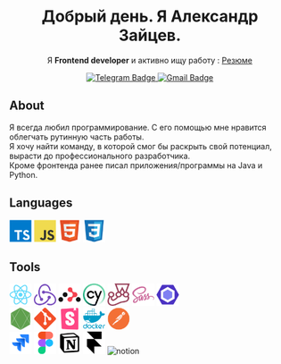 <div id="name" align="center">
  <h1>Добрый день. Я Александр Зайцев.</h1>
  
   Я <strong>Frontend developer</strong> и активно ищу работу : [Резюме](https://hh.ru/resume/c0569b10ff07c4b2a90039ed1f7a6e31565077)
  
<div id="badges" align="center">
  <a href="[https://t.me/gvozdenkov](https://t.me/ZaytsevAlexander1)">
    <img src="https://img.shields.io/badge/Telegram-blue?logo=Telegram&style=for-the-badge" alt="Telegram Badge"/>
  </a>
  <a href="mailto:azaytsev03@gmail.com">
    <img src="https://img.shields.io/badge/Gmail-white?logo=Gmail&style=for-the-badge" alt="Gmail Badge"/>
  </a>
</div>
</div>

## About


<div id="about" align="дуае">  
  Я всегда любил программирование. С его помощью мне нравится облегчать рутинную часть работы. <br/>
  Я хочу найти команду, в которой смог бы раскрыть свой потенциал, вырасти до профессионального разработчика.<br/>
  Кроме фронтенда ранее писал приложения/программы на Java и Python. 
</div>

## Languages

<div>
  <img src="https://raw.githubusercontent.com/devicons/devicon/6910f0503efdd315c8f9b858234310c06e04d9c0/icons/typescript/typescript-original.svg" title="TypeScript" alt="typescript" width="40" height="40"/>
  <img src="https://raw.githubusercontent.com/devicons/devicon/6910f0503efdd315c8f9b858234310c06e04d9c0/icons/javascript/javascript-original.svg" title="JavaScript" alt="typescript" width="40" height="40"/>
  <img src="https://raw.githubusercontent.com/devicons/devicon/6910f0503efdd315c8f9b858234310c06e04d9c0/icons/html5/html5-original.svg" title="HTML5" alt="html" width="40" height="40"/>
  <img src="https://raw.githubusercontent.com/devicons/devicon/6910f0503efdd315c8f9b858234310c06e04d9c0/icons/css3/css3-original.svg" title="CSS" alt="css" width="40" height="40"/>

## Tools

<div>
  <img src="https://raw.githubusercontent.com/devicons/devicon/6910f0503efdd315c8f9b858234310c06e04d9c0/icons/react/react-original.svg" title="React" alt="react" width="40" height="40"/>
  <img src="https://raw.githubusercontent.com/devicons/devicon/6910f0503efdd315c8f9b858234310c06e04d9c0/icons/redux/redux-original.svg" title="Redux" alt="redux" width="40" height="40"/>
  <img src="https://raw.githubusercontent.com/devicons/devicon/6910f0503efdd315c8f9b858234310c06e04d9c0/icons/reactrouter/reactrouter-original.svg" title="React Router" alt="react router" width="40" height="40"/>
  <img src="https://raw.githubusercontent.com/devicons/devicon/6910f0503efdd315c8f9b858234310c06e04d9c0/icons/cypressio/cypressio-original.svg" title="Cypress" alt="cypress" width="40" height="40"/>
  <img src="https://raw.githubusercontent.com/devicons/devicon/6910f0503efdd315c8f9b858234310c06e04d9c0/icons/jest/jest-plain.svg" title="Jest" alt="jest" width="40" height="40"/>
  <img src="https://raw.githubusercontent.com/devicons/devicon/6910f0503efdd315c8f9b858234310c06e04d9c0/icons/sass/sass-original.svg" title="Sass" alt="sass" width="40" height="40"/>
  <img src="https://raw.githubusercontent.com/devicons/devicon/6910f0503efdd315c8f9b858234310c06e04d9c0/icons/eslint/eslint-original.svg" title="ESlint" alt="eslint" width="40" height="40"/>
  </div>
  <div>
  <img src="https://raw.githubusercontent.com/devicons/devicon/1119b9f84c0290e0f0b38982099a2bd027a48bf1/icons/nodejs/nodejs-plain.svg" title="Nodejs" alt="nodejs" width="40" height="40"/>
  <img src="https://raw.githubusercontent.com/devicons/devicon/6910f0503efdd315c8f9b858234310c06e04d9c0/icons/git/git-original.svg" title="Git" alt="git" width="40" height="40"/>
  <img src="https://raw.githubusercontent.com/devicons/devicon/6910f0503efdd315c8f9b858234310c06e04d9c0/icons/storybook/storybook-original.svg" title="Storybook" alt="storybook" width="40" height="40"/>
  <img src="https://raw.githubusercontent.com/devicons/devicon/6910f0503efdd315c8f9b858234310c06e04d9c0/icons/docker/docker-plain-wordmark.svg" title="Docker" alt="docker" width="40" height="40"/>
  <img src="https://raw.githubusercontent.com/devicons/devicon/6910f0503efdd315c8f9b858234310c06e04d9c0/icons/postman/postman-original.svg" title="Postman" alt="postman" width="40" height="40"/>
  </div>
  <div>
<div>
  <img src="https://raw.githubusercontent.com/devicons/devicon/6910f0503efdd315c8f9b858234310c06e04d9c0/icons/jira/jira-original.svg" title="Jira" alt="jira" width="40" height="40"/>
  <img src="https://raw.githubusercontent.com/devicons/devicon/6910f0503efdd315c8f9b858234310c06e04d9c0/icons/figma/figma-original.svg" title="Figma" alt="figma" width="40" height="40"/>
  <img src="https://raw.githubusercontent.com/devicons/devicon/6910f0503efdd315c8f9b858234310c06e04d9c0/icons/notion/notion-original.svg" title="Notion" alt="notion" width="40" height="40"/>
  <img src="https://github.com/devicons/devicon/blob/master/icons/framermotion/framermotion-original.svg" title="Motion" alt="notion" width="40" height="40"/>
  <img src="https://icon.icepanel.io/Technology/svg/Material-UI.svg" title="MUI" alt="notion" width="40" height="40"/>
</div>
